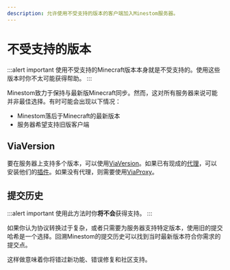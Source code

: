```yaml
---
description: 允许使用不受支持的版本的客户端加入Minestom服务器。
---
```


# 不受支持的版本

:::alert important
使用不受支持的Minecraft版本本身就是不受支持的。使用这些版本时你不太可能获得帮助。
:::

Minestom致力于保持与最新版Minecraft同步。然而，这对所有服务器来说可能并非最佳选择。有时可能会出现以下情况：
- Minestom落后于Minecraft的最新版本
- 服务器希望支持旧版客户端

## ViaVersion

要在服务器上支持多个版本，可以使用[ViaVersion](https://github.com/ViaVersion  )。如果已有现成的[代理](/docs/compatibility/proxies)，可以安装他们的[插件](https://github.com/ViaVersion/ViaVersion  )。如果没有代理，则需要使用[ViaProxy](https://github.com/ViaVersion/ViaProxy  )。

## 提交历史

:::alert important
使用此方法时你**将不会**获得支持。
:::

如果你认为协议转换过于复杂，或者只需要为服务器支持特定版本，使用旧的提交哈希是一个选择。回溯Minestom的提交历史可以找到当时最新版本符合你需求的提交点。

这样做意味着你将错过新功能、错误修复和社区支持。
